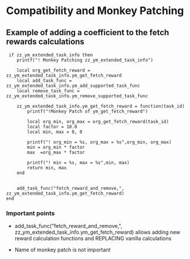 
# Compatibility and Monkey Patching

## Example of adding a coefficient to the fetch rewards calculations
     if zz_ym_extended_task_info then
        printf("! Monkey Patching zz_ym_extended_task_info")

        local org_get_fetch_reward = zz_ym_extended_task_info.ym_get_fetch_reward
        local add_task_func = zz_ym_extended_task_info.ym_add_supported_task_func
        local remove_task_func = zz_ym_extended_task_info.ym_remove_supported_task_func

        zz_ym_extended_task_info.ym_get_fetch_reward = function(task_id)
            printf("!Monkey Patch of ym_get_fetch_reward")

            local org_min, org_max = org_get_fetch_reward(task_id)
            local factor = 10.0
            local min, max = 0, 0

            printf("! org_min = %s, org_max = %s",org_min, org_max)
            min = org_min * factor
            max  =org_max * factor

            printf("! min = %s, max = %s",min, max)
            return min, max
        end


        add_task_func("fetch_reward_and_remove,", zz_ym_extended_task_info.ym_get_fetch_reward)
    end

### Important points
* add_task_func("fetch_reward_and_remove,", zz_ym_extended_task_info.ym_get_fetch_reward)
    allows adding new reward calculation functions and REPLACING vanilla calculations

* Name of monkey patch is not important